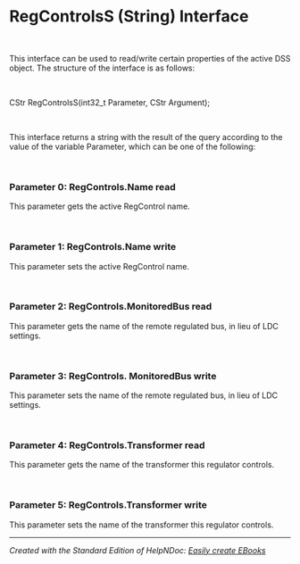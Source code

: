 # RegControlsS (String) Interface

&nbsp;

This interface can be used to read/write certain properties of the active DSS object. The structure of the interface is as follows:

&nbsp;

CStr RegControlsS(int32\_t Parameter, CStr Argument);

&nbsp;

This interface returns a string with the result of the query according to the value of the variable Parameter, which can be one of the following:

&nbsp;

### Parameter 0: RegControls.Name read

This parameter gets the active RegControl name.

&nbsp;

### Parameter 1: RegControls.Name write

This parameter sets the active RegControl name.

&nbsp;

### Parameter 2: RegControls.MonitoredBus read

This parameter gets the name of the remote regulated bus, in lieu of LDC settings.

&nbsp;

### Parameter 3: RegControls. MonitoredBus write

This parameter sets the name of the remote regulated bus, in lieu of LDC settings.

&nbsp;

### Parameter 4: RegControls.Transformer read

This parameter gets the name of the transformer this regulator controls.

&nbsp;

### Parameter 5: RegControls.Transformer write

This parameter sets the name of the transformer this regulator controls.


***
_Created with the Standard Edition of HelpNDoc: [Easily create EBooks](<https://www.helpndoc.com/feature-tour>)_
